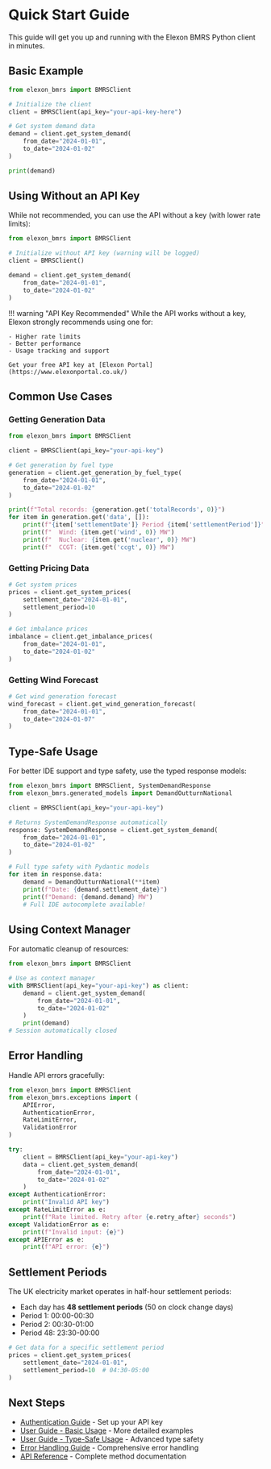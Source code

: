 # Quick Start Guide

This guide will get you up and running with the Elexon BMRS Python client in minutes.

## Basic Example

```python
from elexon_bmrs import BMRSClient

# Initialize the client
client = BMRSClient(api_key="your-api-key-here")

# Get system demand data
demand = client.get_system_demand(
    from_date="2024-01-01",
    to_date="2024-01-02"
)

print(demand)
```

## Using Without an API Key

While not recommended, you can use the API without a key (with lower rate limits):

```python
from elexon_bmrs import BMRSClient

# Initialize without API key (warning will be logged)
client = BMRSClient()

demand = client.get_system_demand(
    from_date="2024-01-01",
    to_date="2024-01-02"
)
```

!!! warning "API Key Recommended"
    While the API works without a key, Elexon strongly recommends using one for:
    
    - Higher rate limits
    - Better performance
    - Usage tracking and support
    
    Get your free API key at [Elexon Portal](https://www.elexonportal.co.uk/)

## Common Use Cases

### Getting Generation Data

```python
from elexon_bmrs import BMRSClient

client = BMRSClient(api_key="your-api-key")

# Get generation by fuel type
generation = client.get_generation_by_fuel_type(
    from_date="2024-01-01",
    to_date="2024-01-02"
)

print(f"Total records: {generation.get('totalRecords', 0)}")
for item in generation.get('data', []):
    print(f"{item['settlementDate']} Period {item['settlementPeriod']}")
    print(f"  Wind: {item.get('wind', 0)} MW")
    print(f"  Nuclear: {item.get('nuclear', 0)} MW")
    print(f"  CCGT: {item.get('ccgt', 0)} MW")
```

### Getting Pricing Data

```python
# Get system prices
prices = client.get_system_prices(
    settlement_date="2024-01-01",
    settlement_period=10
)

# Get imbalance prices
imbalance = client.get_imbalance_prices(
    from_date="2024-01-01",
    to_date="2024-01-02"
)
```

### Getting Wind Forecast

```python
# Get wind generation forecast
wind_forecast = client.get_wind_generation_forecast(
    from_date="2024-01-01",
    to_date="2024-01-07"
)
```

## Type-Safe Usage

For better IDE support and type safety, use the typed response models:

```python
from elexon_bmrs import BMRSClient, SystemDemandResponse
from elexon_bmrs.generated_models import DemandOutturnNational

client = BMRSClient(api_key="your-api-key")

# Returns SystemDemandResponse automatically
response: SystemDemandResponse = client.get_system_demand(
    from_date="2024-01-01",
    to_date="2024-01-02"
)

# Full type safety with Pydantic models
for item in response.data:
    demand = DemandOutturnNational(**item)
    print(f"Date: {demand.settlement_date}")
    print(f"Demand: {demand.demand} MW")
    # Full IDE autocomplete available!
```

## Using Context Manager

For automatic cleanup of resources:

```python
from elexon_bmrs import BMRSClient

# Use as context manager
with BMRSClient(api_key="your-api-key") as client:
    demand = client.get_system_demand(
        from_date="2024-01-01",
        to_date="2024-01-02"
    )
    print(demand)
# Session automatically closed
```

## Error Handling

Handle API errors gracefully:

```python
from elexon_bmrs import BMRSClient
from elexon_bmrs.exceptions import (
    APIError,
    AuthenticationError,
    RateLimitError,
    ValidationError
)

try:
    client = BMRSClient(api_key="your-api-key")
    data = client.get_system_demand(
        from_date="2024-01-01",
        to_date="2024-01-02"
    )
except AuthenticationError:
    print("Invalid API key")
except RateLimitError as e:
    print(f"Rate limited. Retry after {e.retry_after} seconds")
except ValidationError as e:
    print(f"Invalid input: {e}")
except APIError as e:
    print(f"API error: {e}")
```

## Settlement Periods

The UK electricity market operates in half-hour settlement periods:

- Each day has **48 settlement periods** (50 on clock change days)
- Period 1: 00:00-00:30
- Period 2: 00:30-01:00
- Period 48: 23:30-00:00

```python
# Get data for a specific settlement period
prices = client.get_system_prices(
    settlement_date="2024-01-01",
    settlement_period=10  # 04:30-05:00
)
```

## Next Steps

- [Authentication Guide](authentication.md) - Set up your API key
- [User Guide - Basic Usage](../guide/basic-usage.md) - More detailed examples
- [User Guide - Type-Safe Usage](../guide/typed-usage.md) - Advanced type safety
- [Error Handling Guide](../guide/error-handling.md) - Comprehensive error handling
- [API Reference](../api/client.md) - Complete method documentation

